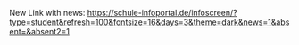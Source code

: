 New Link with news: https://schule-infoportal.de/infoscreen/?type=student&refresh=100&fontsize=16&days=3&theme=dark&news=1&absent=&absent2=1
